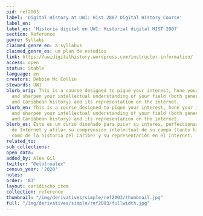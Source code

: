 ```yaml
---
pid: ref2003
label: 'Digital History at UWI: Hist 2807 Digital History Course'
label_en:
label_es: 'Historia digital en UWI: Historial digital HIST 2807'
section: Reference
genre: Syllabi
claimed_genre_en: a syllabus
claimed_genre_es: un plan de estudios
link: https://uwidigitalhistory.wordpress.com/instructor-information/
access: open
status: Stable
language: en
creators: Debbie Mc Collin
stewards: UWI
blurb_orig: This is a course designed to pique your interest, hone your internet skills
  and sharpen your intellectual understanding of your field (both general history
  and Caribbean history) and its representation on the internet.
blurb_en: This is a course designed to pique your interest, hone your internet skills
  and sharpen your intellectual understanding of your field (both general history
  and Caribbean history) and its representation on the internet.
blurb_es: Este es un curso diseñado para picar su interés, perfeccionar sus habilidades
  de Internet y afilar su comprensión intelectual de su campo (tanto historia general
  como de la historia del Caribe) y su representación en el Internet.
related_to:
sub_collections:
open_data:
added_by: Alex Gil
twitter: "@elotroalex"
census_year: '2020'
notes:
order: '03'
layout: caridischo_item
collection: reference
thumbnail: "/img/derivatives/simple/ref2003/thumbnail.jpg"
full: "/img/derivatives/simple/ref2003/fullwidth.jpg"
---
```

